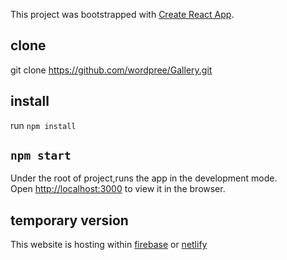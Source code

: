 This project was bootstrapped with [Create React App](https://github.com/facebook/create-react-app).

## clone

git clone https://github.com/wordpree/Gallery.git

## install

run `npm install`

## `npm start`

Under the root of project,runs the app in the development mode.<br>
Open [http://localhost:3000](http://localhost:3000) to view it in the browser.

## temporary version

This website is hosting within [firebase](https://spa-gallery.firebaseapp.com/) or [netlify](https://spa-gallery.netlify.com/)
